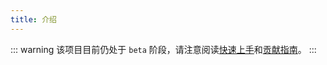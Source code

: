 ```yaml
---
title: 介绍
---
```


::: warning
该项目目前仍处于 `beta` 阶段，请注意阅读[快速上手](./getting-started.md)和[贡献指南](./contributing.md)。
:::

<AutoCatalog base='/devtools' />








